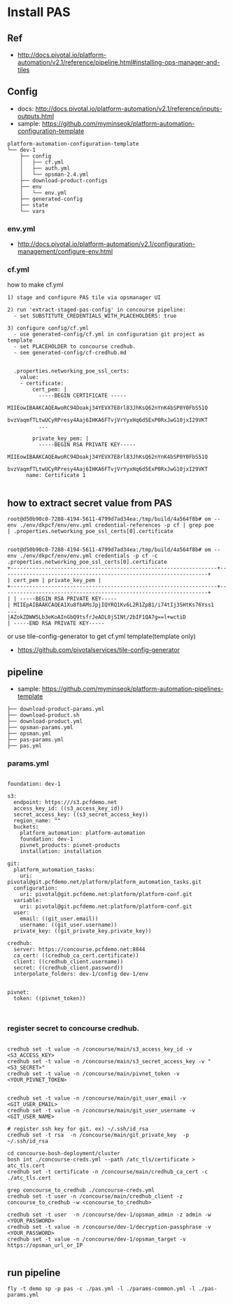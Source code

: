
# Install PAS

## Ref
- http://docs.pivotal.io/platform-automation/v2.1/reference/pipeline.html#installing-ops-manager-and-tiles


## Config
- docs: http://docs.pivotal.io/platform-automation/v2.1/reference/inputs-outputs.html
- sample: https://github.com/myminseok/platform-automation-configuration-template
```
platform-automation-configuration-template
└── dev-1
    ├── config
    │   ├── cf.yml
    │   ├── auth.yml    
    │   └── opsman-2.4.yml
    ├── download-product-configs
    ├── env
    │   └── env.yml             
    ├── generated-config
    ├── state
    └── vars

```
### env.yml
- http://docs.pivotal.io/platform-automation/v2.1/configuration-management/configure-env.html

### cf.yml
how to make cf.yml
```
1) stage and configure PAS tile via opsmanager UI

2) run 'extract-staged-pas-config' in concourse pipeline:  
  - set SUBSTITUTE_CREDENTIALS_WITH_PLACEHOLDERS: true
  
3) configure config/cf.yml 
  - use generated-config/cf.yml in configuration git project as template
  - set PLACEHOLDER to concourse credhub.
  - see generated-config/cf-credhub.md
  
  
  .properties.networking_poe_ssl_certs:
    value:
    - certificate:
        cert_pem: |
          -----BEGIN CERTIFICATE -----
          MIIEowIBAAKCAQEAwoRC94Doakj34YEVX7E8rl83JhKsQ62nYnK4bSP0Y0FbS51Q
          bvzVaqmfTLtwUCyRPresy4Aaj6IHKA6FTvjVrYyxHq6d5ExP0RxJwG10jxI29VKT
          ...

        private_key_pem: |
          -----BEGIN RSA PRIVATE KEY-----
          MIIEowIBAAKCAQEAwoRC94Doakj34YEVX7E8rl83JhKsQ62nYnK4bSP0Y0FbS51Q
          bvzVaqmfTLtwUCyRPresy4Aaj6IHKA6FTvjVrYyxHq6d5ExP0RxJwG10jxI29VKT
      name: Certificate 1


```

## how to extract secret value from PAS
```
root@d50b90c0-7288-4194-5611-4799d7ad34ea:/tmp/build/4a564f8b# om --env ./env/dkpcf/env/env.yml credential-references -p cf | grep poe
| .properties.networking_poe_ssl_certs[0].certificate


root@d50b90c0-7288-4194-5611-4799d7ad34ea:/tmp/build/4a564f8b# om --env ./env/dkpcf/env/env.yml credentials -p cf -c .properties.networking_poe_ssl_certs[0].certificate
+------------------------------------------------------------------+------------------------------------------------------------------+
| cert_pem | private_key_pem |
+------------------------------------------------------------------+------------------------------------------------------------------+
| | -----BEGIN RSA PRIVATE KEY-----
| MIIEpAIBAAKCAQEA1Xu8fbAMsJpjIQYRQ1Kv6L2R1ZpB1/i74tIj3SHtKs76Yss1
...
|AZokZDWW5Lb3eKoAInGbQ9tsfrJeADL0jSINt/2bIF1QA7g==l+wctiD
| -----END RSA PRIVATE KEY-----
```


or use tile-config-generator to get cf.yml template(template only)
- https://github.com/pivotalservices/tile-config-generator




## pipeline
- sample: https://github.com/myminseok/platform-automation-pipelines-template
```
├── download-product-params.yml
├── download-product.sh
├── download-product.yml
├── opsman-params.yml
├── opsman.yml
├── pas-params.yml
├── pas.yml
```

### params.yml
```

foundation: dev-1

s3:
  endpoint: https:///s3.pcfdemo.net
  access_key_id: ((s3_access_key_id))
  secret_access_key: ((s3_secret_access_key))
  region_name: ""
  buckets:
    platform_automation: platform-automation
    foundation: dev-1
    pivnet_products: pivnet-products
    installation: installation

git:
  platform_automation_tasks:
    uri: pivotal@git.pcfdemo.net/platform/platform_automation_tasks.git
  configuration:
    uri: pivotal@git.pcfdemo.net:platform/platform-conf.git
  variable:
    uri: pivotal@git.pcfdemo.net:platform/platform-conf.git
  user: 
    email: ((git_user.email))
    username: ((git_user.username))
  private_key: ((git_private_key.private_key))

credhub:
  server: https://concourse.pcfdemo.net:8844
  ca_cert: ((credhub_ca_cert.certificate))
  client: ((credhub_client.username))
  secret: ((credhub_client.password))
  interpolate_folders: dev-1/config dev-1/env


pivnet: 
  token: ((pivnet_token))



```



###  register secret to concourse credhub.
```

credhub set -t value -n /concourse/main/s3_access_key_id -v <S3_ACCESS_KEY>
credhub set -t value -n /concourse/main/s3_secret_access_key -v "<S3_SECRET>"
credhub set -t value -n /concourse/main/pivnet_token -v <YOUR_PIVNET_TOKEN>


credhub set -t value -n /concourse/main/git_user_email -v <GIT_USER_EMAIL>
credhub set -t value -n /concourse/main/git_user_username -v <GIT_USER_NAME>

# register ssh key for git. ex) ~/.ssh/id_rsa
credhub set -t rsa  -n /concourse/main/git_private_key  -p ~/.ssh/id_rsa 
 
cd concourse-bosh-deployment/cluster
bosh int ./concourse-creds.yml --path /atc_tls/certificate > atc_tls.cert
credhub set -t certificate -n /concourse/main/credhub_ca_cert -c ./atc_tls.cert

grep concourse_to_credhub ./concourse-creds.yml
credhub set -t user -n /concourse/main/credhub_client -z concourse_to_credhub -w <concourse_to_credhub>

credhub set -t user  -n /concourse/dev-1/opsman_admin -z admin -w <YOUR_PASSWORD>
credhub set -t value -n /concourse/dev-1/decryption-passphrase -v <YOUR_PASSWORD>
credhub set -t value -n /concourse/dev-1/opsman_target -v https://opsman_url_or_IP


```

## run pipeline

```
fly -t demo sp -p pas -c ./pas.yml -l ./params-common.yml -l ./pas-params.yml


```


